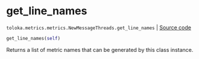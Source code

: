 # get_line_names
`toloka.metrics.metrics.NewMessageThreads.get_line_names` | [Source code](https://github.com/Toloka/toloka-kit/blob/v1.1.4/src/metrics/metrics.py#L413)

```python
get_line_names(self)
```

Returns a list of metric names that can be generated by this class instance.

